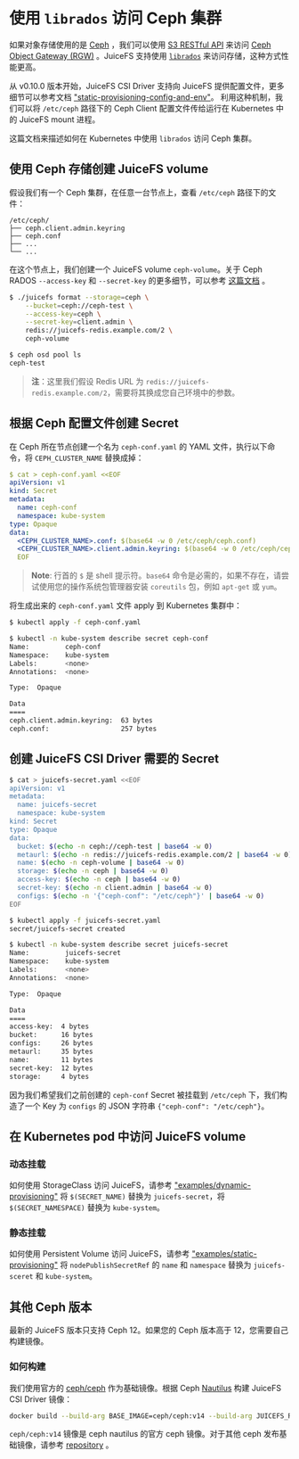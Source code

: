 # 使用 `librados` 访问 Ceph 集群

如果对象存储使用的是 [Ceph](https://ceph.io/) ，我们可以使用 [S3 RESTful API](https://docs.ceph.com/en/latest/radosgw/s3/)
来访问 [Ceph Object Gateway (RGW)](https://docs.ceph.com/en/latest/radosgw/) 。JuiceFS
支持使用 [`librados`](https://docs.ceph.com/en/latest/rados/api/librados/) 来访问存储，这种方式性能更高。

从 v0.10.0 版本开始，JuiceFS CSI Driver 支持向 JuiceFS
提供配置文件，更多细节可以参考文档 ["static-provisioning-config-and-env"](../../examples/static-provisioning-config-and-env/)。
利用这种机制，我们可以将 `/etc/ceph` 路径下的 Ceph Client 配置文件传给运行在 Kubernetes 中的 JuiceFS mount 进程。

这篇文档来描述如何在 Kubernetes 中使用 `librados` 访问 Ceph 集群。

## 使用 Ceph 存储创建 JuiceFS volume

假设我们有一个 Ceph 集群，在任意一台节点上，查看 `/etc/ceph` 路径下的文件：

```
/etc/ceph/
├── ceph.client.admin.keyring
├── ceph.conf
├── ...
└── ...
```

在这个节点上，我们创建一个 JuiceFS volume `ceph-volume`。关于 Ceph RADOS `--access-key` 和 `--secret-key`
的更多细节，可以参考 [这篇文档](https://github.com/juicedata/juicefs/blob/main/docs/en/how_to_setup_object_storage.md#ceph-rados) 。

```sh
$ ./juicefs format --storage=ceph \
    --bucket=ceph://ceph-test \
    --access-key=ceph \
    --secret-key=client.admin \
    redis://juicefs-redis.example.com/2 \
    ceph-volume

$ ceph osd pool ls
ceph-test
```

> **注**：这里我们假设 Redis URL 为 `redis://juicefs-redis.example.com/2`，需要将其换成您自己环境中的参数。

## 根据 Ceph 配置文件创建 Secret

在 Ceph 所在节点创建一个名为 `ceph-conf.yaml` 的 YAML 文件，执行以下命令，将 `CEPH_CLUSTER_NAME` 替换成掉：

```yaml
$ cat > ceph-conf.yaml <<EOF
apiVersion: v1
kind: Secret
metadata:
  name: ceph-conf
  namespace: kube-system
type: Opaque
data:
  <CEPH_CLUSTER_NAME>.conf: $(base64 -w 0 /etc/ceph/ceph.conf)
  <CEPH_CLUSTER_NAME>.client.admin.keyring: $(base64 -w 0 /etc/ceph/ceph.client.admin.keyring)
  EOF
```

> **Note**: 行首的 `$` 是 shell 提示符。`base64` 命令是必需的，如果不存在，请尝试使用您的操作系统包管理器安装 `coreutils` 包，例如 `apt-get` 或 `yum`。

将生成出来的 `ceph-conf.yaml` 文件 apply 到 Kubernetes 集群中：

```bash
$ kubectl apply -f ceph-conf.yaml

$ kubectl -n kube-system describe secret ceph-conf
Name:         ceph-conf
Namespace:    kube-system
Labels:       <none>
Annotations:  <none>

Type:  Opaque

Data
====
ceph.client.admin.keyring:  63 bytes
ceph.conf:                  257 bytes
```

## 创建 JuiceFS CSI Driver 需要的 Secret

```sh
$ cat > juicefs-secret.yaml <<EOF
apiVersion: v1
metadata:
  name: juicefs-secret
  namespace: kube-system
kind: Secret
type: Opaque
data:
  bucket: $(echo -n ceph://ceph-test | base64 -w 0)
  metaurl: $(echo -n redis://juicefs-redis.example.com/2 | base64 -w 0)
  name: $(echo -n ceph-volume | base64 -w 0)
  storage: $(echo -n ceph | base64 -w 0)
  access-key: $(echo -n ceph | base64 -w 0)
  secret-key: $(echo -n client.admin | base64 -w 0)
  configs: $(echo -n '{"ceph-conf": "/etc/ceph"}' | base64 -w 0)
EOF

$ kubectl apply -f juicefs-secret.yaml
secret/juicefs-secret created

$ kubectl -n kube-system describe secret juicefs-secret
Name:         juicefs-secret
Namespace:    kube-system
Labels:       <none>
Annotations:  <none>

Type:  Opaque

Data
====
access-key:  4 bytes
bucket:      16 bytes
configs:     26 bytes
metaurl:     35 bytes
name:        11 bytes
secret-key:  12 bytes
storage:     4 bytes
```

因为我们希望我们之前创建的 `ceph-conf` Secret 被挂载到 `/etc/ceph` 下，我们构造了一个 Key 为 `configs` 的 JSON 字符串 `{"ceph-conf": "/etc/ceph"}`。

## 在 Kubernetes pod 中访问 JuiceFS volume

### 动态挂载

如何使用 StorageClass 访问 JuiceFS，请参考 ["examples/dynamic-provisioning"](../../examples/dynamic-provisioning/resources.yaml)
将 `$(SECRET_NAME)` 替换为 `juicefs-secret`，将 `$(SECRET_NAMESPACE)` 替换为 `kube-system`。

### 静态挂载

如何使用 Persistent Volume 访问
JuiceFS，请参考 ["examples/static-provisioning"](../../examples/static-provisioning/resources.yaml)
将 `nodePublishSecretRef` 的 `name` 和 `namespace` 替换为 `juicefs-sceret` 和 `kube-system`。

## 其他 Ceph 版本

最新的 JuiceFS 版本只支持 Ceph 12。如果您的 Ceph 版本高于 12，您需要自己构建镜像。

### 如何构建

我们使用官方的  [ceph/ceph](https://hub.docker.com/r/ceph/ceph) 作为基础镜像。根据
Ceph [Nautilus](https://docs.ceph.com/en/latest/releases/nautilus/) 构建 JuiceFS CSI Driver 镜像：

```bash
docker build --build-arg BASE_IMAGE=ceph/ceph:v14 --build-arg JUICEFS_REPO_TAG=v0.16.2 -f ceph.Dockerfile -t juicefs-csi-driver:ceph-nautilus .
```

`ceph/ceph:v14` 镜像是 ceph nautilus 的官方 ceph 镜像。对于其他 ceph 发布基础镜像，请参考 [repository](https://hub.docker.com/r/ceph/ceph) 。
